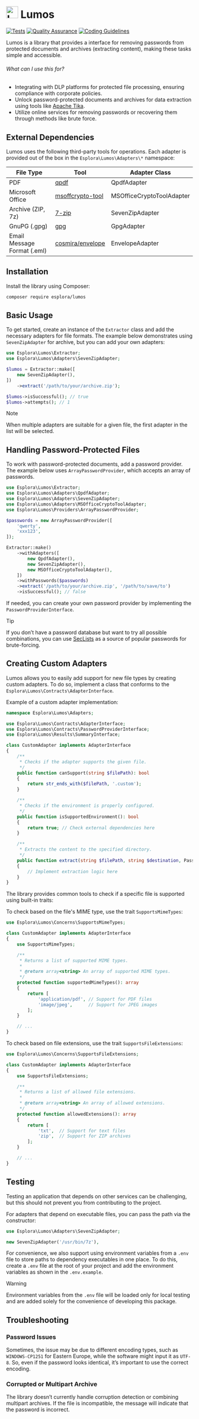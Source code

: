 # <img src=".github/logo.svg?sanitize=true" width="32" height="32" alt="Lumos"> Lumos

[![Tests](https://github.com/esplora/decompresso/actions/workflows/phpunit.yml/badge.svg)](https://github.com/esplora/decompresso/actions/workflows/phpunit.yml)
[![Quality Assurance](https://github.com/esplora/lumos/actions/workflows/quality.yml/badge.svg)](https://github.com/esplora/lumos/actions/workflows/quality.yml)
[![Coding Guidelines](https://github.com/esplora/lumos/actions/workflows/php-cs-fixer.yml/badge.svg)](https://github.com/esplora/lumos/actions/workflows/php-cs-fixer.yml)

Lumos is a library that provides a interface for removing passwords from protected documents and archives (extracting
content), making these tasks simple and accessible.



###### What can I use this for?

- Integrating with DLP platforms for protected file processing, ensuring compliance with corporate policies.
- Unlock password-protected documents and archives for data extraction using tools like [Apache Tika](https://tika.apache.org/).
- Utilize online services for removing passwords or recovering them through methods like brute force.

## External Dependencies

Lumos uses the following third-party tools for operations.
Each adapter is provided out of the box in the `Esplora\Lumos\Adapters\*` namespace:

| **File Type**     | **Tool**                                                     | **Adapter Class**         |
|-------------------|--------------------------------------------------------------|---------------------------|
| PDF               | [qpdf](https://github.com/qpdf/qpdf)                         | QpdfAdapter               |
| Microsoft Office  | [msoffcrypto-tool](https://github.com/nolze/msoffcrypto-tool) | MSOfficeCryptoToolAdapter |
| Archive (ZIP, 7z) | [7-zip](https://www.7-zip.org/)                              | SevenZipAdapter           |
| GnuPG (.gpg)      | [gpg](https://gnupg.org/)                                    | GpgAdapter                |
| Email Message Format (.eml)      | [cosmira/envelope](https://github.com/cosmira/envelope)                                     | EnvelopeAdapter                |

## Installation

Install the library using Composer:

```bash
composer require esplora/lumos
```

## Basic Usage

To get started, create an instance of the `Extractor` class and add the necessary adapters for file formats. The example
below demonstrates using `SevenZipAdapter` for archive, but you can add your own adapters:

```php
use Esplora\Lumos\Extractor;
use Esplora\Lumos\Adapters\SevenZipAdapter;

$lumos = Extractor::make([
    new SevenZipAdapter(),
])
    ->extract('/path/to/your/archive.zip');

$lumos->isSuccessful(); // true
$lumos->attempts(); // 1
```

> [!NOTE]
> When multiple adapters are suitable for a given file, the first adapter in the list will be selected.


## Handling Password-Protected Files

To work with password-protected documents, add a password provider. The example below uses `ArrayPasswordProvider`,
which accepts an array of passwords.

```php
use Esplora\Lumos\Extractor;
use Esplora\Lumos\Adapters\QpdfAdapter;
use Esplora\Lumos\Adapters\SevenZipAdapter;
use Esplora\Lumos\Adapters\MSOfficeCryptoToolAdapter;
use Esplora\Lumos\Providers\ArrayPasswordProvider;

$passwords = new ArrayPasswordProvider([
    'qwerty',
    'xxx123',
]);

Extractor::make()
    ->withAdapters([
        new QpdfAdapter(),
        new SevenZipAdapter(),
        new MSOfficeCryptoToolAdapter(),
    ])
    ->withPasswords($passwords)
    ->extract('/path/to/your/archive.zip', '/path/to/save/to')
    ->isSuccessful(); // false
```

If needed, you can create your own password provider by implementing the `PasswordProviderInterface`.

> [!TIP]
> If you don’t have a password database but want to try all possible combinations, you can
> use [SecLists](https://github.com/danielmiessler/SecLists/tree/master/Passwords) as a source of popular passwords for
> brute-forcing.


## Creating Custom Adapters

Lumos allows you to easily add support for new file types by creating custom adapters.
To do so, implement a class that conforms to the `Esplora\Lumos\Contracts\AdapterInterface`.

Example of a custom adapter implementation:

```php
namespace Esplora\Lumos\Adapters;

use Esplora\Lumos\Contracts\AdapterInterface;
use Esplora\Lumos\Contracts\PasswordProviderInterface;
use Esplora\Lumos\Results\SummaryInterface;

class CustomAdapter implements AdapterInterface
{
    /**
     * Checks if the adapter supports the given file.
     */
    public function canSupport(string $filePath): bool
    {
        return str_ends_with($filePath, '.custom');
    }

    /**
     * Checks if the environment is properly configured.
     */
    public function isSupportedEnvironment(): bool
    {
        return true; // Check external dependencies here
    }

    /**
     * Extracts the content to the specified directory.
     */
    public function extract(string $filePath, string $destination, PasswordProviderInterface $passwords): SummaryInterface
    {
        // Implement extraction logic here
    }
}
```

The library provides common tools to check if a specific file is supported using built-in traits:

To check based on the file's MIME type, use the trait `SupportsMimeTypes`:

```php
use Esplora\Lumos\Concerns\SupportsMimeTypes;

class CustomAdapter implements AdapterInterface
{
    use SupportsMimeTypes;

    /**
     * Returns a list of supported MIME types.
     *
     * @return array<string> An array of supported MIME types.
     */
    protected function supportedMimeTypes(): array
    {
        return [
            'application/pdf', // Support for PDF files
            'image/jpeg',      // Support for JPEG images
        ];
    }

    // ...
}
```

To check based on file extensions, use the trait `SupportsFileExtensions`:

```php
use Esplora\Lumos\Concerns\SupportsFileExtensions;

class CustomAdapter implements AdapterInterface
{
    use SupportsFileExtensions;

    /**
     * Returns a list of allowed file extensions.
     *
     * @return array<string> An array of allowed extensions.
     */
    protected function allowedExtensions(): array
    {
        return [
            'txt',  // Support for text files
            'zip',  // Support for ZIP archives
        ];
    }

    // ...
}
```


## Testing

Testing an application that depends on other services can be challenging, but this should not prevent you from
contributing to the project.

For adapters that depend on executable files, you can pass the path via the constructor:

```php
use Esplora\Lumos\Adapters\SevenZipAdapter;

new SevenZipAdapter('/usr/bin/7z'),
```

For convenience, we also support using environment variables from a `.env` file to store paths to dependency executables
in one place. To do this, create a `.env` file at the root of your project and add the environment variables as shown in
the `.env.example`.

> [!WARNING]  
> Environment variables from the `.env` file will be loaded only for local testing and are added solely for the
> convenience of developing this package.


## Troubleshooting

### Password Issues

Sometimes, the issue may be due to different encoding types, such as `WINDOWS-CP1251` for Eastern Europe, while the software might input it as `UTF-8`. 
So, even if the password looks identical, it’s important to use the correct encoding.

### Corrupted or Multipart Archive

The library doesn’t currently handle corruption detection or combining multipart archives. 
If the file is incompatible, the message will indicate that the password is incorrect.
